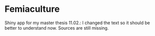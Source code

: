 # Femiaculture
Shiny app for my master thesis
11.02.: I changed the text so it should be better to understand now. Sources are still missing.
